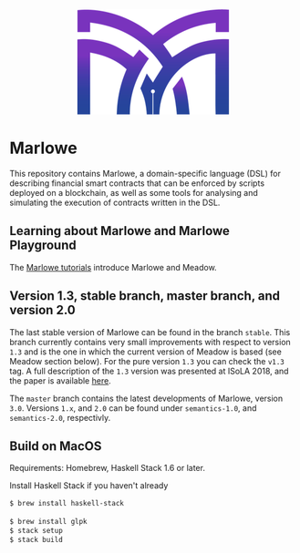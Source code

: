 <p align="center">
  <img width="266" height="185" src="docs/tutorial-v1.3/pix/logo.png">
</p>

# Marlowe

This repository contains Marlowe, a domain-specific language (DSL) for describing financial smart contracts that can be enforced by scripts deployed on a blockchain, as well as some tools for analysing and simulating the execution of contracts written in the DSL.

## Learning about Marlowe and Marlowe Playground

The [Marlowe tutorials](./docs/README.adoc) introduce Marlowe and Meadow.

## Version 1.3, stable branch, master branch, and version 2.0

The last stable version of Marlowe can be found in the branch `stable`. This branch currently contains very small improvements with respect to version `1.3` and is the one in which the current version of Meadow is based (see Meadow section below). For the pure version `1.3` you can check the `v1.3` tag. A full description of the `1.3` version was presented at ISoLA 2018, and the paper is available [here](https://iohk.io/research/papers/#2WHKDRA8).

The `master` branch contains the latest developments of Marlowe, version `3.0`.
Versions `1.x`, and `2.0` can be found under `semantics-1.0`, and `semantics-2.0`, respectivly.

## Build on MacOS

Requirements: Homebrew, Haskell Stack 1.6 or later.

Install Haskell Stack if you haven't already

    $ brew install haskell-stack

    $ brew install glpk
    $ stack setup
    $ stack build
